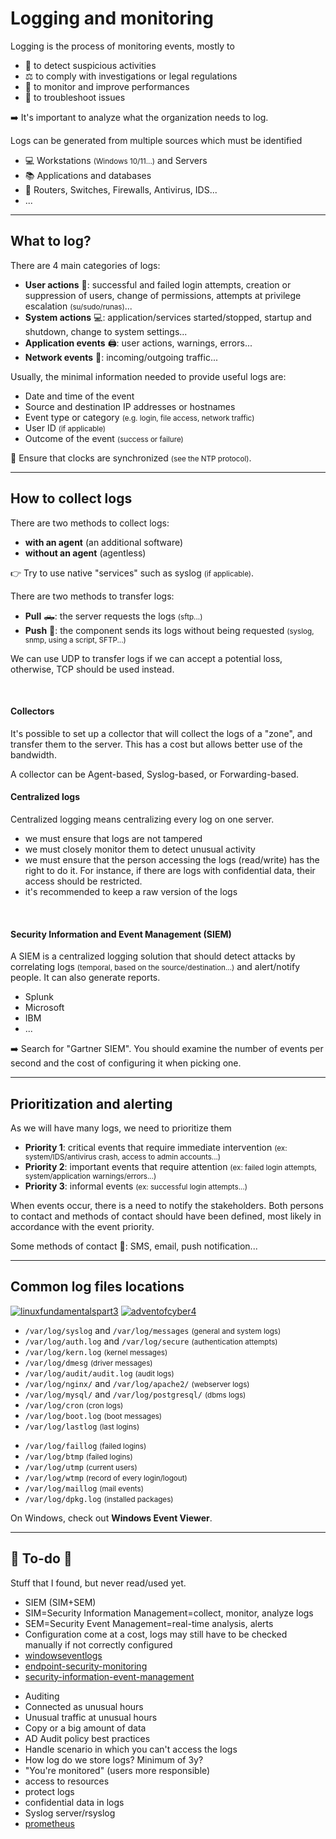 # Logging and monitoring

<div class="row row-cols-lg-2"><div>

Logging is the process of monitoring events, mostly to

* 🔎 to detect suspicious activities
* ⚖️ to comply with investigations or legal regulations
* 🚀 to monitor and improve performances
* 🐛 to troubleshoot issues

➡️ It's important to analyze what the organization needs to log.
</div><div>

Logs can be generated from multiple sources which must be identified

* 💻 Workstations <small>(Windows 10/11...)</small> and Servers
* 📚 Applications and databases
* 📶 Routers, Switches, Firewalls, Antivirus, IDS...
* ...
</div></div>

<hr class="sep-both">

## What to log?

<div class="row row-cols-lg-2"><div>

There are 4 main categories of logs:

* **User actions** 🧔: successful and failed login attempts, creation or suppression of users, change of permissions, attempts at privilege escalation <small>(su/sudo/runas)</small>...
* **System actions** 💻: application/services started/stopped, startup and shutdown, change to system settings...
* **Application events** 🖨️: user actions, warnings, errors...
* **Network events** 📶: incoming/outgoing traffic...
</div><div>

Usually, the minimal information needed to provide useful logs are:

* Date and time of the event
* Source and destination IP addresses or hostnames
* Event type or category <small>(e.g. login, file access, network traffic)</small>
* User ID <small>(if applicable)</small>
* Outcome of the event <small>(success or failure)</small>

🎯 Ensure that clocks are synchronized <small>(see the NTP protocol)</small>.
</div></div>

<hr class="sep-both">

## How to collect logs

<div class="row row-cols-lg-2"><div>

There are two methods to collect logs:

* **with an agent** (an additional software)
* **without an agent** (agentless)

👉 Try to use native "services" such as syslog <small>(if applicable)</small>.

There are two methods to transfer logs:

* **Pull** 🛻: the server requests the logs <small>(sftp...)</small>
* **Push** 🚀: the component sends its logs without being requested <small>(syslog, snmp, using a script, SFTP...)</small>

We can use UDP to transfer logs if we can accept a potential loss, otherwise, TCP should be used instead.

<br>

#### Collectors

It's possible to set up a collector that will collect the logs of a "zone", and transfer them to the server. This has a cost but allows better use of the bandwidth.

A collector can be Agent-based, Syslog-based, or Forwarding-based.
</div><div>


#### Centralized logs

Centralized logging means centralizing every log on one server.

* we must ensure that logs are not tampered
* we must closely monitor them to detect unusual activity
* we must ensure that the person accessing the logs (read/write) has the right to do it. For instance, if there are logs with confidential data, their access should be restricted.
* it's recommended to keep a raw version of the logs

<br>

#### Security Information and Event Management (SIEM)

A SIEM is a centralized logging solution that should detect attacks by correlating logs <small>(temporal, based on the source/destination...)</small> and alert/notify people. It can also generate reports.

* Splunk
* Microsoft
* IBM
* ...

➡️ Search for "Gartner SIEM". You should examine the number of events per second and the cost of configuring it when picking one.
</div></div>

<hr class="sep-both">

## Prioritization and alerting

<div class="row row-cols-lg-2"><div>

As we will have many logs, we need to prioritize them

* **Priority 1**: critical events that require immediate intervention <small>(ex: system/IDS/antivirus crash, access to admin accounts...)</small>
* **Priority 2**: important events that require attention <small>(ex: failed login attempts, system/application warnings/errors...)</small>
* **Priority 3**: informal events <small>(ex: successful login attempts...)</small>
</div><div>

When events occur, there is a need to notify the stakeholders. Both persons to contact and methods of contact should have been defined, most likely in accordance with the event priority.

Some methods of contact 📨: SMS, email, push notification...
</div></div>

<hr class="sep-both">

## Common log files locations

[![linuxfundamentalspart3](../_badges/thm/linuxfundamentalspart3.svg)](https://tryhackme.com/room/linuxfundamentalspart3)
[![adventofcyber4](../_badges/thm/adventofcyber4/day2.svg)](https://tryhackme.com/room/adventofcyber4)

<div class="row row-cols-lg-2"><div>

* `/var/log/syslog` and `/var/log/messages` <small>(general and system logs)</small>
* `/var/log/auth.log` and `/var/log/secure` <small>(authentication attempts)</small>
* `/var/log/kern.log` <small>(kernel messages)</small>
* `/var/log/dmesg` <small>(driver messages)</small>
* `/var/log/audit/audit.log` <small>(audit logs)</small>
* `/var/log/nginx/` and `/var/log/apache2/` <small>(webserver logs)</small>
* `/var/log/mysql/` and `/var/log/postgresql/` <small>(dbms logs)</small>
* `/var/log/cron` <small>(cron logs)</small>
* `/var/log/boot.log` <small>(boot messages)</small>
* `/var/log/lastlog` <small>(last logins)</small>
</div><div>

* `/var/log/faillog` <small>(failed logins)</small>
* `/var/log/btmp` <small>(failed logins)</small>
* `/var/log/utmp` <small>(current users)</small>
* `/var/log/wtmp` <small>(record of every login/logout)</small>
* `/var/log/maillog` <small>(mail events)</small>
* `/var/log/dpkg.log` <small>(installed packages)</small>

On Windows, check out **Windows Event Viewer**.
</div></div>

<hr class="sep-both">

## 👻 To-do 👻

Stuff that I found, but never read/used yet.

<div class="row row-cols-lg-2"><div>

* SIEM (SIM+SEM)
* SIM=Security Information Management=collect, monitor, analyze logs
* SEM=Security Event Management=real-time analysis, alerts
* Configuration come at a cost, logs may still have to be checked manually if not correctly configured
* [windowseventlogs](https://tryhackme.com/room/windowseventlogs)
* [endpoint-security-monitoring](https://tryhackme.com/module/endpoint-security-monitoring)
* [security-information-event-management](https://tryhackme.com/module/security-information-event-management)
</div><div>

* Auditing
* Connected as unusual hours
* Unusual traffic at unusual hours
* Copy or a big amount of data
* AD Audit policy best practices
* Handle scenario in which you can't access the logs
* How log do we store logs? Minimum of 3y?
* "You're monitored" (users more responsible)
* access to resources
* protect logs
* confidential data in logs
* Syslog server/rsyslog
* [prometheus](https://github.com/prometheus/prometheus)
</div></div>